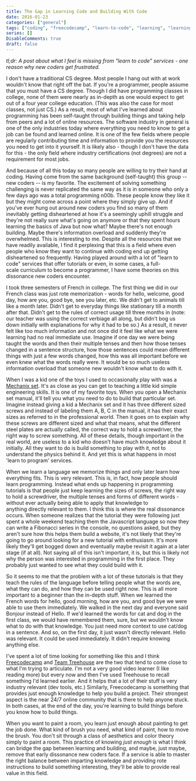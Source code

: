 ```yaml
---
title: The Gap in Learning Code and Building With Code
date: 2016-01-23
categories: ["general"]
tags: ["coding", "freecodecamp", "learn-to-code", "learning", "learning-code", "programming", "software", "teamtreehouse"]
series: []
DisableComments: true
draft: false
---
```


_tl;dr: A post about what I feel is missing from "learn to code" services - one reason why new coders get frustrated._

I don't have a traditional CS degree. Most people I hang out with at work wouldn't know that right off the bat. If you're a programmer, people assume that you must have a CS degree. Though I did have programming classes in college, none of them were nearly as in-depth as one would expect to get out of a four year college education. (This was also the case for most classes, not just CS.) As a result, most of what I've learned about programming has been self-taught through building things and taking help from peers and a lot of online resources. The software industry in general is one of the only industries today where everything you need to know to get a job can be found and learned online. It is one of the few fields where people are regularly contributing time and information to provide you the resources you need to get into it yourself. It is likely also - though I don't have the data for this - the only field where industry certifications (not degrees) are not a requirement for most jobs.

And because of all this today so many people are willing to try their hand at coding. Having come from the same background (self-taught) this group -- new coders -- is my favorite. The excitement of solving something challenging is never replicated the same way as it is in someone who only a few days ago was a total programming n00b. These people know they like it but they might come across a point where they simply give up. And if you've ever hung out around new coders you find so many of them inevitably getting disheartened at how it's a seemingly uphill struggle and they're not really sure what's going on anymore or that they spent hours learning the basics of Java but now what? Maybe there's not enough building. Maybe there's information overload and suddenly they're overwhelmed. This is interesting to me. Despite all the resources that we have readily available, I find it perplexing that this is a field where even people who know they want to continue with coding end up getting disheartened so frequently. Having played around with a lot of "learn to code" services that offer tutorials or even, in some cases, a full-scale curriculum to become a programmer, I have some theories on this dissonance new coders encounter.

I took three semesters of French in college. The first thing we did in our French class was just rote memorization - words for hello, welcome, good day, how are you, good bye, see you later, etc. We didn't get to animals till like a month later. Didn't get to everyday things like stationary till a month after that. Didn't get to the rules of correct usage till three months in (note: our teacher was using the correct verbiage all along, but didn't bog us down initially with explanations for why it had to be so.) As a result, it never felt like too much information and not once did it feel like what we were learning had no real immediate use. Imagine if one day we were being taught the words and then their multiple tenses and then how those tenses changed in a sentence structure, how those sentences could mean different things with just a few words changed, how this was all important before we even knew what the words really were. It would be so much useless information overload that someone new wouldn't know what to do with it.

When I was a kid one of the toys I used to occasionally play with was a [Mechanix set](http://zephyrtoys.com/collections/mechanix). It's as close as you can get to teaching a little kid simple engineering skills. It is one of my favorite toys. When you open a Mechanix set manual, it'll tell you what you need to do to build that particular set. Imagine instead giving a kid a Mechanix set and it has three different sized screws and instead of labeling them A, B, C in the manual, it has their exact sizes as referred to in the professional world. Then it goes on to explain why these screws are different sized and what that means, what the different steel plates are actually called, the correct way to hold a screwdriver, the right way to screw something. All of these details, though important in the real world, are useless to a kid who doesn't have much knowledge about it initially. All they want to do is build something to play with it, not to understand the physics behind it. And yet this is what happens in most 'learn to program' services.

When we learn a language we memorize things and only later learn how everything fits. This is very relevant. This is, in fact, how people should learn programming. Instead what ends up happening in programming tutorials is that people just keep learning the sizes of screws, the right way to hold a screwdriver, the multiple tenses and forms of different words - without ever actually being able to apply that knowledge to anything directly relevant to them. I think this is where the real dissonance occurs. When someone realizes that the tutorial they were following just spent a whole weekend teaching them the Javascript language so now they can write a Fibonacci series in the console, no questions asked, but they aren't sure how this helps them build a website, it's not likely that they're going to go around looking for a new tutorial with enthusiasm. It's more likely they'll get bogged down and eventually maybe revisit it again at a later stage (if at all). Not saying all of this isn't important, it is, but this is likely not why the person was interested in programming in the first place. They probably just wanted to see what they could build with it.

So it seems to me that the problem with a lot of these tutorials is that they teach the rules of the language before telling people what the words are, what they can do, and how they can be used right _now_. This is all more important to a beginner than the in-depth stuff. When we learned the French words for hello, good morning, how are you, and good bye we were able to use them immediately. We walked in the next day and everyone said Bonjour instead of Hello. If we'd learned the words for cat and dog in the first class, we would have remembered them, sure, but we wouldn't know what to do with that knowledge. You just need more context to use cat/dog in a sentence. And so, on the first day, it just wasn't directly relevant. Hello was relevant. It could be used immediately. It didn't require knowing anything else.

I've spent a lot of time looking for something like this and I think [Freecodecamp](http://freecodecamp.com/) and [Team Treehouse](https://teamtreehouse.com) are the two that tend to come close to what I'm trying to articulate. I'm not a very good video learner (I like reading more) but every now and then I've used Treehouse to recall something I'd learned earlier. And it helps that a lot of their stuff is very industry relevant (dev tools, etc.) Similarly, Freecodecamp is something that provides just enough knowledge to help you build a project. Their strongest aspect is the near 24/7 online community that is there to help anyone stuck. In both cases, at the end of the day, you're learning to build things before you know how to build things.

When you want to paint a room, you learn just enough about painting to get the job done. What kind of brush you need, what kind of paint, how to move the brush. You don't sit through a class of aesthetics and color theory simply to paint a room. This practice of knowing _just enough_ is what I think can bridge the gap between learning and building, and maybe, just maybe, remove that early dissonance new coders face. If a service is able to master the right balance between imparting knowledge and providing rote instructions to build something interesting, they'll be able to provide real value in this field.

<br>
